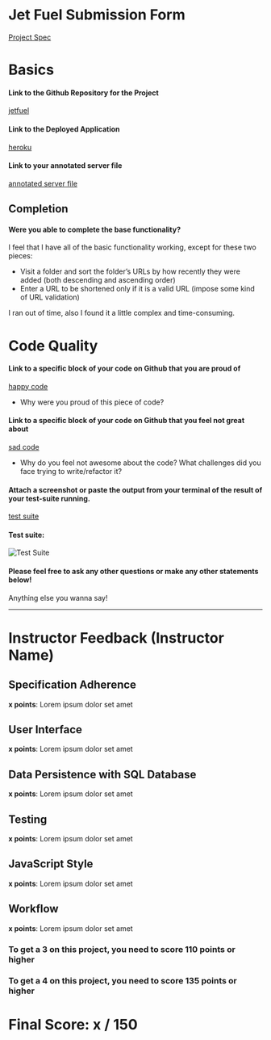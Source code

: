 # Jet Fuel Submission Form

[Project Spec](http://frontend.turing.io/projects/jet-fuel.html)

# Basics

#### Link to the Github Repository for the Project
[jetfuel](https://github.com/JustynaField/jet-fuel)

#### Link to the Deployed Application
[heroku](https://justyna-jet-fuel.herokuapp.com/)

#### Link to your annotated server file
[annotated server file](https://github.com/JustynaField/jet-fuel/blob/master/server-comments.js)

## Completion

#### Were you able to complete the base functionality?

I feel that I have all of the basic functionality working, except for these two pieces:

- Visit a folder and sort the folder’s URLs by how recently they were added (both descending and ascending order)
- Enter a URL to be shortened only if it is a valid URL (impose some kind of URL validation)

I ran out of time, also I found it a little complex and time-consuming.

# Code Quality

#### Link to a specific block of your code on Github that you are proud of
[happy code]()

* Why were you proud of this piece of code?

#### Link to a specific block of your code on Github that you feel not great about
[sad code]()

* Why do you feel not awesome about the code? What challenges did you face trying to write/refactor it?

#### Attach a screenshot or paste the output from your terminal of the result of your test-suite running.

[test suite]()
#### Test suite:
![Test Suite](screenshots/screenshot3.png)

#### Please feel free to ask any other questions or make any other statements below!

Anything else you wanna say!

-----


# Instructor Feedback (Instructor Name)

## Specification Adherence

**x points**: Lorem ipsum dolor set amet

## User Interface

**x points**: Lorem ipsum dolor set amet

## Data Persistence with SQL Database

**x points**: Lorem ipsum dolor set amet

## Testing

**x points**: Lorem ipsum dolor set amet

## JavaScript Style

**x points**: Lorem ipsum dolor set amet

## Workflow

**x points**: Lorem ipsum dolor set amet


### To get a 3 on this project, you need to score 110 points or higher
### To get a 4 on this project, you need to score 135 points or higher

# Final Score: x / 150
